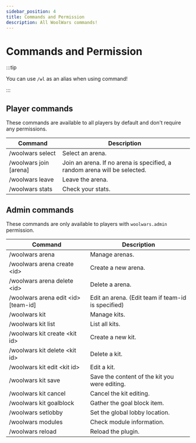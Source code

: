 ```yaml
---
sidebar_position: 4
title: Commands and Permission
description: All WoolWars commands!
---
```


# Commands and Permission

:::tip

You can use `/wl` as an alias when using command!

:::

## Player commands

These commands are available to all players by default and don't require any permissions.

| Command                | Description                                                               |
|------------------------|---------------------------------------------------------------------------|
| /woolwars select       | Select an arena.                                                          |
| /woolwars join [arena] | Join an arena. If no arena is specified, a random arena will be selected. |
| /woolwars leave        | Leave the arena.                                                          |
| /woolwars stats        | Check your stats.                                                         |

## Admin commands

These commands are only available to players with `woolwars.admin` permission.

| Command                              | Description                                        |
|--------------------------------------|----------------------------------------------------|
| /woolwars arena                      | Manage arenas.                                     |
| /woolwars arena create \<id>         | Create a new arena.                                |
| /woolwars arena delete \<id>         | Delete a arena.                                    |
| /woolwars arena edit \<id> [team-id] | Edit an arena. (Edit team if team-id is specified) |
| /woolwars kit                        | Manage kits.                                       |
| /woolwars kit list                   | List all kits.                                     |
| /woolwars kit create \<kit id>       | Create a new kit.                                  |
| /woolwars kit delete \<kit id>       | Delete a kit.                                      |
| /woolwars kit edit \<kit id>         | Edit a kit.                                        |
| /woolwars kit save                   | Save the content of the kit you were editing.      |
| /woolwars kit cancel                 | Cancel the kit editing.                            |
| /woolwars kit goalblock              | Gather the goal block item.                        |
| /woolwars setlobby                   | Set the global lobby location.                     |
| /woolwars modules                    | Check module information.                          |
| /woolwars reload                     | Reload the plugin.                                 |
